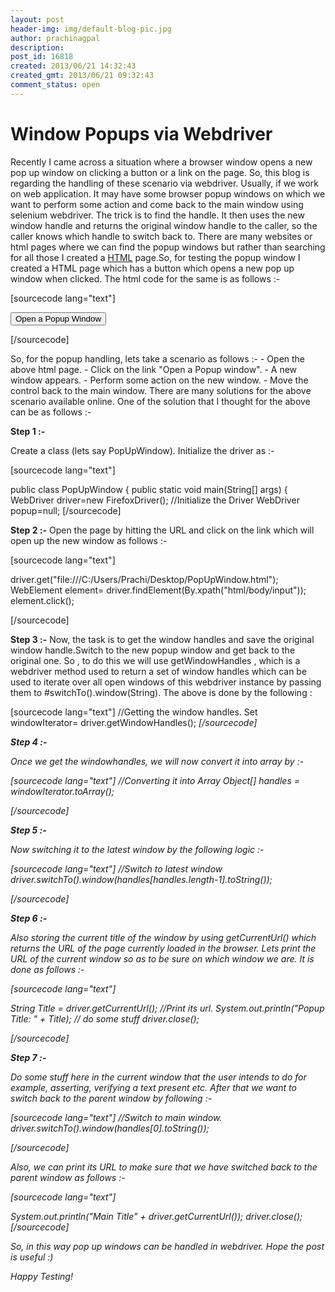 ```yaml
---
layout: post
header-img: img/default-blog-pic.jpg
author: prachinagpal
description: 
post_id: 16818
created: 2013/06/21 14:32:43
created_gmt: 2013/06/21 09:32:43
comment_status: open
---
```


# Window Popups via Webdriver

Recently I came across a situation where a browser window opens a new pop up window on clicking a button or a link on the page. So, this blog is regarding the handling of these scenario via webdriver. Usually, if we work on web application. It may have some browser popup windows on which we want to perform some action and come back to the main window using selenium webdriver. The trick is to find the handle. It then uses the new window handle and returns the original window handle to the caller, so the caller knows which handle to switch back to. There are many websites or html pages where we can find the popup windows but rather than searching for all those I created a [HTML][1] page.So, for testing the popup window I created a HTML page which has a button which opens a new pop up window when clicked. The html code for the same is as follows :-

[sourcecode lang="text"]

<input type="button" value="Open a Popup Window" onclick="window.open ('http://www.quackit.com/common/link_builder.cfm', 'popUpWindow','height=500,width=400,left=100,top=100, resizable=yes,scrollbars=yes,toolbar=yes,menubar=no, location=no,directories=no, status=yes');">

[/sourcecode]

So, for the popup handling, lets take a scenario as follows :- \- Open the above html page. \- Click on the link "Open a Popup window". \- A new window appears. \- Perform some action on the new window. \- Move the control back to the main window. There are many solutions for the above scenario available online. One of the solution that I thought for the above can be as follows :-

**Step 1 :-**

Create a class (lets say PopUpWindow). Initialize the driver as :-

[sourcecode lang="text"]

public class PopUpWindow { public static void main(String[] args) { WebDriver driver=new FirefoxDriver(); //Initialize the Driver WebDriver popup=null; [/sourcecode]

**Step 2 :-** Open the page by hitting the URL and click on the link which will open up the new window as follows :-

[sourcecode lang="text"]

driver.get("file:///C:/Users/Prachi/Desktop/PopUpWindow.html"); WebElement element= driver.findElement(By.xpath("html/body/input")); element.click();

[/sourcecode]

**Step 3 :-** Now, the task is to get the window handles and save the original window handle.Switch to the new popup window and get back to the original one. So , to do this we will use getWindowHandles , which is a webdriver method used to return a set of window handles which can be used to iterate over all open windows of this webdriver instance by passing them to #switchTo().window(String). The above is done by the following :

[sourcecode lang="text"] //Getting the window handles. Set<String> windowIterator= driver.getWindowHandles(); <em id="__mceDel"> [/sourcecode]

**Step 4 :-**

Once we get the windowhandles, we will now convert it into array by :-

[sourcecode lang="text"] //Converting it into Array Object[] handles = windowIterator.toArray();

[/sourcecode]

**Step 5 :-**

Now switching it to the latest window by the following logic :-

[sourcecode lang="text"] //Switch to latest window driver.switchTo().window(handles[handles.length-1].toString());

[/sourcecode]

**Step 6 :-**

Also storing the current title of the window by using getCurrentUrl() which returns the URL of the page currently loaded in the browser. Lets print the URL of the current window so as to be sure on which window we are. It is done as follows :-

[sourcecode lang="text"]

String Title = driver.getCurrentUrl(); //Print its url. System.out.println("Popup Title: " \+ Title); // do some stuff driver.close();

[/sourcecode]

**Step 7 :-**

Do some stuff here in the current window that the user intends to do for example, asserting, verifying a text present etc. After that we want to switch back to the parent window by following :-

[sourcecode lang="text"] //Switch to main window. driver.switchTo().window(handles[0].toString());

[/sourcecode]

Also, we can print its URL to make sure that we have switched back to the parent window as follows :-

[sourcecode lang="text"]

System.out.println("Main Title" \+ driver.getCurrentUrl()); driver.close(); [/sourcecode]

So, in this way pop up windows can be handled in webdriver. Hope the post is useful :)

Happy Testing!

   [1]: http://www.w3.org/TR/REC-html40/